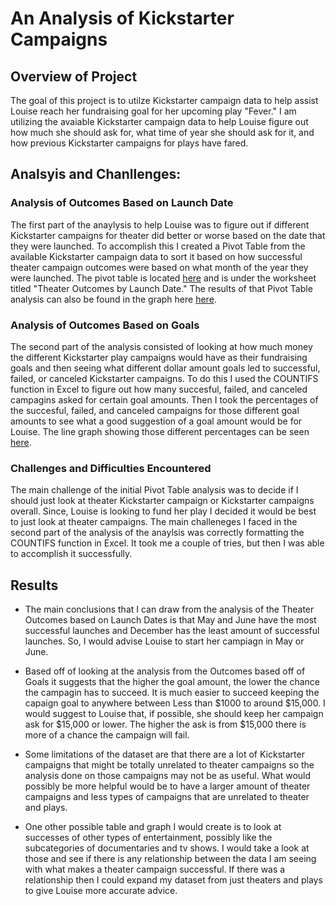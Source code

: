 # An Analysis of Kickstarter Campaigns

## Overview of Project
The goal of this project is to utilze Kickstarter campaign data to help assist Louise reach her fundraising goal for her upcoming play "Fever." I am utilizing the avaiable Kickstarter campaign data to help Louise figure out how much she should ask for, what time of year she should ask for it, and how previous Kickstarter campaigns for plays have fared. 

## Analsyis and Chanllenges: 
### Analysis of Outcomes Based on Launch Date
The first part of the anaylysis to help Louise was to figure out if different Kickstarter campaigns for theater did better or worse based on the date that they were launched. To accomplish this I created a Pivot Table from the available Kickstarter campaign data to sort it based on how successful theater campaign outcomes were based on what month of the year they were launched. The pivot table is located [here](https://github.com/jmerenstein/kickstarter-analysis/blob/main/Kickstarter_Challenge.xlsx) and is under the worksheet titled "Theater Outcomes by Launch Date." The results of that Pivot Table analysis can also be found in the graph here [here](https://github.com/jmerenstein/kickstarter-analysis/blob/main/Theaters_Outcomes_vs_Launch.png). 

### Analysis of Outcomes Based on Goals
The second part of the analysis consisted of looking at how much money the different Kickstarter play campaigns would have as their fundraising goals and then seeing what different dollar amount goals led to successful, failed, or canceled Kickstarter campaigns. To do this I used the COUNTIFS function in Excel to figure out how many succesful, failed, and canceled campagins asked for certain goal amounts. Then I took the percentages of the succesful, failed, and canceled campaigns for those different goal amounts to see what a good suggestion of a goal amount would be for Louise. The line graph showing those different percentages can be seen [here](https://github.com/jmerenstein/kickstarter-analysis/blob/main/Outcomes_vs_Goals.png).  

### Challenges and Difficulties Encountered
The main challenge of the initial Pivot Table analysis was to decide if I should just look at theater Kickstarter campaign or Kickstarter campaigns overall. Since, Louise is looking to fund her play I decided it would be best to just look at theater campaigns. The main challeneges I faced in the second part of the analysis of the anaylsis was correctly formatting the COUNTIFS function in Excel. It took me a couple of tries, but then I was able to accomplish it successfully.

## Results
- The main conclusions that I can draw from the analysis of the Theater Outcomes based on Launch Dates is that May and June have the most successful launches and December has the least amount of successful launches. So, I would advise Louise to start her campiagn in May or June. 

- Based off of looking at the analysis from the Outcomes based off of Goals it suggests that the higher the goal amount, the lower the chance the campagin has to succeed. It is much easier to succeed keeping the capaign goal to anywhere between Less than $1000 to around $15,000. I would suggest to Louise that, if possible, she should keep her campaign ask for $15,000 or lower. The higher the ask is from $15,000 there is more of a chance the campaign will fail. 

- Some limitations of the dataset are that there are a lot of Kickstarter campaigns that might be totally unrelated to theater campaigns so the analysis done on those campaigns may not be as useful. What would possibly be more helpful would be to have a larger amount of theater campaigns and less types of campaigns that are unrelated to theater and plays.

- One other possible table and graph I would create is to look at successes of other types of entertainment, possibly like the subcategories of documentaries and tv shows. I would take a look at those and see if there is any relationship between the data I am seeing with what makes a theater campaign successful. If there was a relationship then I could expand my dataset from just theaters and plays to give Louise more accurate advice. 


